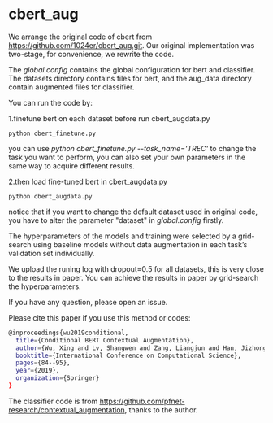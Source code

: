 # cbert_aug
We arrange the original code of cbert from https://github.com/1024er/cbert_aug.git. 
Our original implementation was two-stage, for convenience, we rewrite the code. 

The *global.config* contains the global configuration for bert and classifier.
The datasets directory contains files for bert, and the aug_data directory contain augmented files for classifier.

You can run the code by: 

1.finetune bert on each dataset before run cbert_augdata.py

  ```python cbert_finetune.py```
  
  you can use *python cbert_finetune.py --task_name='TREC'* to change the task you want to perform, you can also set your own parameters in the same way to acquire different results.
  
2.then load fine-tuned bert in cbert_augdata.py

  ```python cbert_augdata.py```
  
  notice that if you want to change the default dataset used in original code, you have to alter the parameter "dataset" in *global.config* firstly.

The hyperparameters of the models and training were selected by a grid-search using baseline models without data augmentation in each task’s validation set individually.

We upload the runing log with dropout=0.5 for all datasets, this is very close to the results in paper. You can achieve the results in paper by grid-search the hyperparameters.

If you have any question, please open an issue.

Please cite this paper if you use this method or codes:
```sh
@inproceedings{wu2019conditional,
  title={Conditional BERT Contextual Augmentation},
  author={Wu, Xing and Lv, Shangwen and Zang, Liangjun and Han, Jizhong and Hu, Songlin},
  booktitle={International Conference on Computational Science},
  pages={84--95},
  year={2019},
  organization={Springer}
}
```


The classifier code is from <https://github.com/pfnet-research/contextual_augmentation>, thanks to the author.
